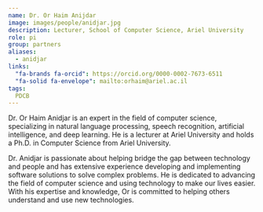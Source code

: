 ```yaml
---
name: Dr. Or Haim Anijdar
image: images/people/anidjar.jpg
description: Lecturer, School of Computer Science, Ariel University
role: pi
group: partners
aliases:
  - anidjar
links:
  "fa-brands fa-orcid": https://orcid.org/0000-0002-7673-6511
  "fa-solid fa-envelope": mailto:orhaim@ariel.ac.il
tags:
  PDCB
---
```


Dr. Or Haim Anidjar is an expert in the field of computer science, specializing in natural language processing, speech recognition, artificial intelligence, and deep learning. He is a lecturer at Ariel University and holds a Ph.D. in Computer Science from Ariel University. 

Dr. Anidjar is passionate about helping bridge the gap between technology and people and has extensive experience developing and implementing software solutions to solve complex problems. He is dedicated to advancing the field of computer science and using technology to make our lives easier. With his expertise and knowledge, Or is committed to helping others understand and use new technologies.